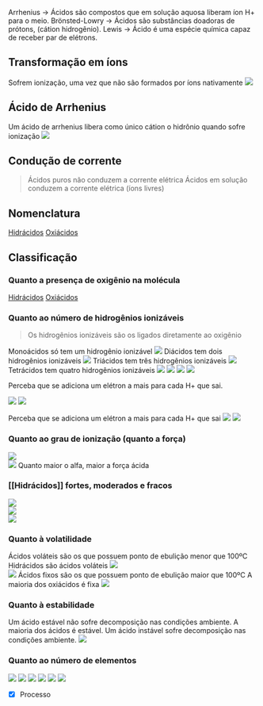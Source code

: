 Arrhenius → Ácidos são compostos que em solução aquosa liberam íon H+ para o meio.
Brönsted-Lowry → Ácidos são substâncias doadoras de prótons, (cátion hidrogênio).
Lewis → Ácido é uma espécie química capaz de receber par de elétrons.

## Transformação em íons
Sofrem ionização, uma vez que não são formados por íons nativamente
![](Imagens/markdown-img-paste-20200718222927550.png)

## Ácido de Arrhenius
Um ácido de arrhenius libera como único cátion o hidrônio quando sofre ionização
![](Imagens/markdown-img-paste-20200718225302989.png)

## Condução de corrente
> Ácidos puros não conduzem a corrente elétrica
Ácidos em solução conduzem a corrente elétrica (íons livres)

## Nomenclatura
[Hidrácidos](Hidr%C3%A1cidos.md)
[Oxiácidos](Oxi%C3%A1cidos.md)

## Classificação
### Quanto a presença de oxigênio na molécula
[Hidrácidos](Hidr%C3%A1cidos.md)
[Oxiácidos](Oxi%C3%A1cidos.md)

### Quanto ao número de hidrogênios ionizáveis
> Os hidrogênios ionizáveis são os ligados diretamente ao oxigênio


Monoácidos só tem um hidrogênio ionizável
![](Imagens/markdown-img-paste-20200719002139360.png)
Diácidos tem dois hidrogênios ionizáveis
![](Imagens/markdown-img-paste-20200719002149384.png)
Triácidos tem três hidrogênios ionizáveis
![](Imagens/markdown-img-paste-20200719002157216.png)
Tetrácidos tem quatro hidrogênios ionizáveis
![](Imagens/markdown-img-paste-20200719002208201.png)
![](Imagens/markdown-img-paste-20200719005454207.png)
![](Imagens/markdown-img-paste-20200719005543934.png)
![](Imagens/markdown-img-paste-20200719005844746.png)

Perceba que se adiciona um elétron a mais para cada H+ que sai.

![](Imagens/markdown-img-paste-20200719005819227.png)
![](Imagens/markdown-img-paste-20200719010001762.png)

Perceba que se adiciona um elétron a mais para cada H+ que sai
![](Imagens/markdown-img-paste-20200719225332716.png)
![](Imagens/markdown-img-paste-20200719225425478.png)


### Quanto ao grau de ionização (quanto a força)
![](Imagens/markdown-img-paste-20200719225849838.png)\
                       ![](Imagens/markdown-img-paste-20200719225955206.png)
Quanto maior o alfa, maior a força ácida

### [[Hidrácidos]] fortes, moderados e fracos
![](Imagens/markdown-img-paste-20200719230509427.png)\
![](Imagens/markdown-img-paste-20200719231140753.png)\
![](Imagens/markdown-img-paste-20200719231210343.png)


### Quanto à volatilidade
Ácidos voláteis são os que possuem ponto de ebulição menor que 100ºC
Hidrácidos são ácidos voláteis
![](Imagens/markdown-img-paste-20200719232327787.png)\
![](Imagens/markdown-img-paste-20200719232448780.png)
Ácidos fixos são os que possuem ponto de
                        ebulição maior que 100ºC
A maioria dos oxiácidos é fixa
                          ![](Imagens/markdown-img-paste-20200719232713835.png)

### Quanto à estabilidade
Um ácido estável não sofre decomposição nas condições ambiente.
A maioria dos ácidos é estável.
Um ácido instável sofre decomposição nas condições ambiente.
![](Imagens/markdown-img-paste-20200719233332735.png)

### Quanto ao número de elementos
![](Imagens/markdown-img-paste-20200719233722726.png)
![](Imagens/markdown-img-paste-20200719234326772.png)
![](Imagens/markdown-img-paste-20200719235221226.png)
![](Imagens/markdown-img-paste-20200719235447838.png)
![](Imagens/markdown-img-paste-2020071923581583.png)
![](Imagens/markdown-img-paste-20200719235846577.png)


- [x] Processo 
